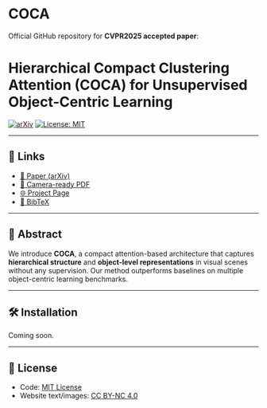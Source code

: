 # COCA
Official GitHub repository for **CVPR2025 accepted paper**: 
# Hierarchical Compact Clustering Attention (COCA) for Unsupervised Object-Centric Learning


[![arXiv](https://img.shields.io/badge/arXiv-XXXX.XXXXX-b31b1b.svg)](https://arxiv.org/abs/2505.02071)
[![License: MIT](https://img.shields.io/badge/License-MIT-yellow.svg)](LICENSE)

---

## 🔗 Links
- [📄 Paper (arXiv)](https://arxiv.org/abs/2505.02071)
- [📄 Camera-ready PDF](paper.pdf)
- [🌐 Project Page](https://cankucuksozen.github.io/COCA)
- [🧠 BibTeX](bibtex.bib)

---

## 🧠 Abstract
We introduce **COCA**, a compact attention-based architecture that captures **hierarchical structure** and **object-level representations** in visual scenes without any supervision. Our method outperforms baselines on multiple object-centric learning benchmarks.

---

## 🛠️ Installation
Coming soon.

---

## 📜 License
- Code: [MIT License](LICENSE)
- Website text/images: [CC BY-NC 4.0](https://creativecommons.org/licenses/by-nc/4.0/)
